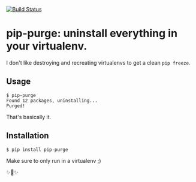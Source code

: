 [![Build Status](https://github.com/ParthS007/pip-purge/workflows/CI/badge.svg)](https://github.com/ParthS007/pip-purge/actions)

# pip-purge: uninstall everything in your virtualenv.

I don't like destroying and recreating virtualenvs to get a clean `pip freeze`.

## Usage

    $ pip-purge
    Found 12 packages, uninstalling...
    Purged!

That's basically it.

## Installation

    $ pip install pip-purge

Make sure to only run in a virtualenv ;)

✨🍰✨


